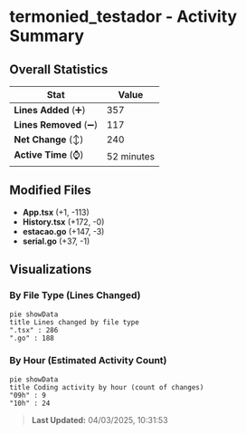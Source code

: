 # termonied_testador - Activity Summary 

## Overall Statistics

| Stat                   | Value                                                             |
| ---------------------- | ----------------------------------------------------------------- |
| **Lines Added** (➕)   | 357                                          |
| **Lines Removed** (➖) | 117                                        |
| **Net Change** (↕)    | 240                |
| **Active Time** (⌚)   | 52 minutes |


## Modified Files
- **App.tsx** (+1, -113)
- **History.tsx** (+172, -0)
- **estacao.go** (+147, -3)
- **serial.go** (+37, -1)

## Visualizations

### By File Type (Lines Changed)

```mermaid
pie showData
title Lines changed by file type
".tsx" : 286
".go" : 188
```

### By Hour (Estimated Activity Count)

```mermaid
pie showData
title Coding activity by hour (count of changes)
"09h" : 9
"10h" : 24
```


> **Last Updated:** 04/03/2025, 10:31:53